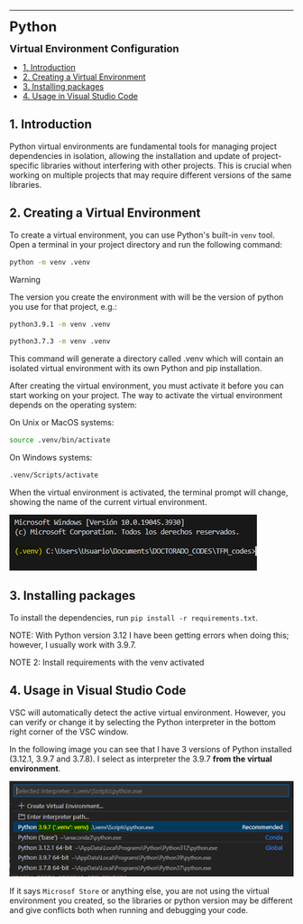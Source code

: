 ****
<font size="5"> **Python** </font>

<font size="4"> **Virtual Environment Configuration** </font>

<!-- TOC tocDepth:2..3 chapterDepth:2..6 -->

- [1. Introduction](#1-introduction)
- [2. Creating a Virtual Environment](#2-creating-a-virtual-environment)
- [3. Installing packages](#3-installing-packages)
- [4. Usage in Visual Studio Code](#4-usage-in-visual-studio-code)

<!-- /TOC -->

## 1. Introduction

Python virtual environments are fundamental tools for managing project dependencies in isolation, allowing the installation and update of project-specific libraries without interfering with other projects. This is crucial when working on multiple projects that may require different versions of the same libraries.

## 2. Creating a Virtual Environment

To create a virtual environment, you can use Python's built-in `venv` tool. Open a terminal in your project directory and run the following command:

``` bash
python -m venv .venv
```

> [!WARNING]
> The version you create the environment with will be the version of python you use for that project, e.g.:
>
> ``` bash
> python3.9.1 -m venv .venv
> ```
>
> ``` bash
> python3.7.3 -m venv .venv
> ```

This command will generate a directory called .venv which will contain an isolated virtual environment with its own Python and pip installation.

After creating the virtual environment, you must activate it before you can start working on your project. The way to activate the virtual environment depends on the operating system:

On Unix or MacOS systems:

``` bash
source .venv/bin/activate
```

On Windows systems:

``` bash
.venv/Scripts/activate
```

When the virtual environment is activated, the terminal prompt will change, showing the name of the current virtual environment.

![alt text](../aux_images/image-5.png)

## 3. Installing packages

To install the dependencies, run `pip install -r requirements.txt`.

NOTE: With Python version 3.12 I have been getting errors when doing this; however, I usually work with 3.9.7.

NOTE 2: Install requirements with the venv activated

## 4. Usage in Visual Studio Code

VSC will automatically detect the active virtual environment. However, you can verify or change it by selecting the Python interpreter in the bottom right corner of the VSC window.

In the following image you can see that I have 3 versions of Python installed (3.12.1, 3.9.7 and 3.7.8). I select as interpreter the 3.9.7 **from the virtual environment**.

![interpreter selection](../aux_images/image-6.png)

If it says `Microsof Store` or anything else, you are not using the virtual environment you created, so the libraries or python version may be different and give conflicts both when running and debugging your code.
